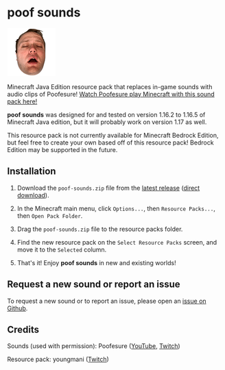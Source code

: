 # poof sounds
![icon](pack.png)

Minecraft Java Edition resource pack that replaces in-game sounds with audio clips of Poofesure! [Watch Poofesure play Minecraft with this sound pack here!](https://www.youtube.com/watch?v=0h4PMg7i348)

**poof sounds** was designed for and tested on version 1.16.2 to 1.16.5 of Minecraft Java edition, but it will probably work on version 1.17 as well.

This resource pack is not currently available for Minecraft Bedrock Edition, but feel free to create your own based off of this resource pack! Bedrock Edition may be supported in the future. 

## Installation

1. Download the `poof-sounds.zip` file from the [latest release](https://github.com/youngmani/poof-sounds/releases/latest) ([direct download](https://github.com/youngmani/poof-sounds/releases/latest/download/poof-sounds.zip)).

2. In the Minecraft main menu, click `Options...`, then `Resource Packs...`, then `Open Pack Folder`.

3. Drag the `poof-sounds.zip` file to the resource packs folder.

4. Find the new resource pack on the `Select Resource Packs` screen, and move it to the `Selected` column.

5. That's it! Enjoy **poof sounds** in new and existing worlds!

## Request a new sound or report an issue

To request a new sound or to report an issue, please open an [issue on Github](https://github.com/youngmani/poof-sounds/issues/new/choose).

## Credits

Sounds (used with permission): Poofesure ([YouTube](https://www.youtube.com/c/Poofesure), [Twitch](https://www.twitch.tv/poofesure))

Resource pack: youngmani ([Twitch](https://www.twitch.tv/youngmani))
